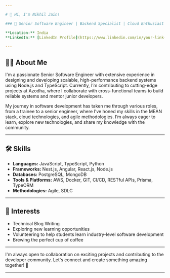 ```yaml
---

# 👋 Hi, I'm Nikhil Jain!

### 🚀 Senior Software Engineer | Backend Specialist | Cloud Enthusiast

**Location:** India 
**LinkedIn:** [LinkedIn Profile](https://www.linkedin.com/in/your-link-here)  

---
```


## 👨‍💻 About Me

I'm a passionate Senior Software Engineer with extensive experience in designing and developing scalable, high-performance backend systems using Node.js and TypeScript. Currently, I’m contributing to cutting-edge projects at Azodha, where I collaborate with cross-functional teams to build reliable systems and mentor junior developers.

My journey in software development has taken me through various roles, from a trainee to a senior engineer, where I’ve honed my skills in the MEAN stack, cloud technologies, and agile methodologies. I’m always eager to learn, explore new technologies, and share my knowledge with the community.

---

## 🛠️ Skills

- **Languages:** JavaScript, TypeScript, Python
- **Frameworks:** Nest.js, Angular, React.js, Node.js
- **Databases:** PostgreSQL, MongoDB
- **Tools & Platforms:** AWS, Docker, GIT, CI/CD, RESTful APIs, Prisma, TypeORM
- **Methodologies:** Agile, SDLC

---

## 🌱 Interests

- Technical Blog Writing
- Exploring new learning opportunities
- Volunteering to help students learn industry-level software development
- Brewing the perfect cup of coffee

---

I'm always open to collaboration on exciting projects and contributing to the developer community. Let's connect and create something amazing together! 🚀

--- 
